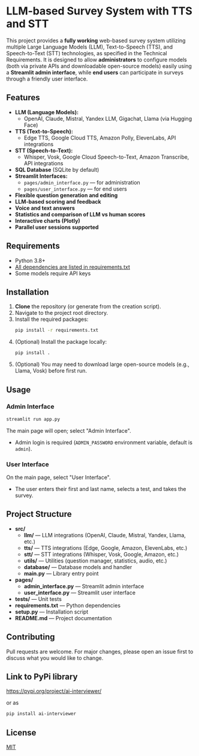 # LLM-based Survey System with TTS and STT

This project provides a **fully working** web-based survey system utilizing multiple Large Language Models (LLM), Text-to-Speech (TTS), and Speech-to-Text (STT) technologies, as specified in the Technical Requirements. It is designed to allow **administrators** to configure models (both via private APIs and downloadable open-source models) easily using a **Streamlit admin interface**, while **end users** can participate in surveys through a friendly user interface.

## Features

- **LLM (Language Models):**
  - OpenAI, Claude, Mistral, Yandex LLM, Gigachat, Llama (via Hugging Face)
- **TTS (Text-to-Speech):**
  - Edge TTS, Google Cloud TTS, Amazon Polly, ElevenLabs, API integrations
- **STT (Speech-to-Text):**
  - Whisper, Vosk, Google Cloud Speech-to-Text, Amazon Transcribe, API integrations
- **SQL Database** (SQLite by default)
- **Streamlit Interfaces:**
  - `pages/admin_interface.py` — for administration
  - `pages/user_interface.py` — for end users
- **Flexible question generation and editing**
- **LLM-based scoring and feedback**
- **Voice and text answers**
- **Statistics and comparison of LLM vs human scores**
- **Interactive charts (Plotly)**
- **Parallel user sessions supported**

## Requirements

- Python 3.8+
- [All dependencies are listed in requirements.txt](./requirements.txt)
- Some models require API keys

## Installation

1. **Clone** the repository (or generate from the creation script).
2. Navigate to the project root directory.
3. Install the required packages:
   ```bash
   pip install -r requirements.txt
   ```
4. (Optional) Install the package locally:
   ```bash
   pip install .
   ```
5. (Optional) You may need to download large open-source models (e.g., Llama, Vosk) before first run.

## Usage

### Admin Interface

```bash
streamlit run app.py
```
The main page will open; select "Admin Interface".

- Admin login is required (`ADMIN_PASSWORD` environment variable, default is `admin`).

### User Interface

On the main page, select "User Interface".

- The user enters their first and last name, selects a test, and takes the survey.

## Project Structure

- **src/**
  - **llm/** — LLM integrations (OpenAI, Claude, Mistral, Yandex, Llama, etc.)
  - **tts/** — TTS integrations (Edge, Google, Amazon, ElevenLabs, etc.)
  - **stt/** — STT integrations (Whisper, Vosk, Google, Amazon, etc.)
  - **utils/** — Utilities (question manager, statistics, audio, etc.)
  - **database/** — Database models and handler
  - **main.py** — Library entry point
- **pages/**
  - **admin_interface.py** — Streamlit admin interface
  - **user_interface.py** — Streamlit user interface
- **tests/** — Unit tests
- **requirements.txt** — Python dependencies
- **setup.py** — Installation script
- **README.md** — Project documentation

## Contributing

Pull requests are welcome. For major changes, please open an issue first to discuss what you would like to change.

## Link to PyPi library

https://pypi.org/project/ai-interviewer/

or as 

```bash
pip install ai-interviewer
```

## License

[MIT](https://choosealicense.com/licenses/mit/)
